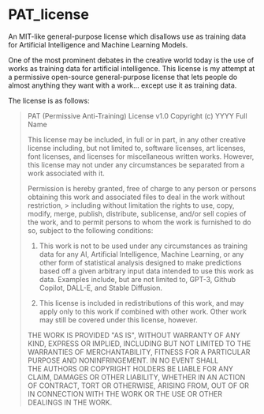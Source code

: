 # PAT_license

An MIT-like general-purpose license which disallows use as training data for Artificial Intelligence and Machine Learning Models.

One of the most prominent debates in the creative world today is the use of works as training data for artificial intelligence. This license is my attempt at a permissive open-source general-purpose license that lets people do almost anything they want with a work... except use it as training data.

The license is as follows:
> PAT (Permissive Anti-Training) License v1.0
> Copyright (c) YYYY Full Name
> 
> This license may be included, in full or in part, in any other creative license including, but not limited to, software licenses, art licenses, font licenses, and licenses for miscellaneous written works. However, this license may not under any circumstances be separated from a work associated with it.
> 
> Permission is hereby granted, free of charge to any person or persons obtaining this work and associated files to deal in the work without restriction, > including without limitation the rights to use, copy, modify, merge, publish, distribute, sublicense, and/or sell copies of the work, and to permit persons to whom the work is furnished to do so, subject to the following conditions:
> 
> 1. This work is not to be used under any circumstances as training data for any AI, Artificial Intelligence, Machine Learning, or any other form of statistical analysis designed to make predictions based off a given arbitrary input data intended to use this work as data. Examples include, but are not limited to, GPT-3, Github Copilot, DALL-E, and Stable Diffusion.
> 
> 2. This license is included in redistributions of this work, and may apply only to this work if combined with other work. Other work may still be covered under this license, however.
> 
> THE WORK IS PROVIDED "AS IS", WITHOUT WARRANTY OF ANY KIND, EXPRESS OR IMPLIED, INCLUDING BUT NOT LIMITED TO THE WARRANTIES OF MERCHANTABILITY, FITNESS FOR A PARTICULAR PURPOSE AND NONINFRINGEMENT. IN NO EVENT SHALL THE AUTHORS OR COPYRIGHT HOLDERS BE LIABLE FOR ANY CLAIM, DAMAGES OR OTHER LIABILITY, WHETHER IN AN ACTION OF CONTRACT, TORT OR OTHERWISE, ARISING FROM, OUT OF OR IN CONNECTION WITH THE WORK OR THE USE OR OTHER DEALINGS IN THE WORK.
